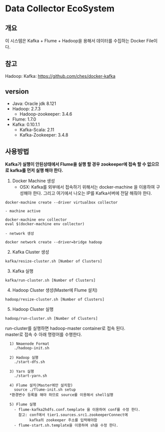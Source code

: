 # Data Collector EcoSystem

## 개요
  이 시스템은 Kafka + Flume + Hadoop을 용해서 데이터를 수집하는 Docker File이다.
## 참고
  Hadoop:
  Kafka: https://github.com/ches/docker-kafka
## version
  - Java: Oracle jdk 8.121
  - Hadoop: 2.7.3
    - Hadoop-zookeeper: 3.4.6
  - Flume: 1.7.0
  - Kafka: 0.10.1.1
    - Kafka-Scala: 2.11
    - Kafka-Zookeeper: 3.4.8

## 사용방법
**Kafka가 실행이 안된상태에서 Flume을 실행 할 경우 zookeeper에 접속 할 수 없으므로 kafka를 먼저 실행 해야 한다.**
1. Docker Machine 생성
    - OSX: Kafka를 외부에서 접속하기 위해서는 docker-machine 을 이용하여 구성해야 한다. 그리고 여기에서 나오는 IP를 Kafka서버에 전달 해줘야 한다.
```
docker-machine create --driver virtualbox collector
```
    - machine active
```
docker-machine env collector
eval $(docker-machine env collector)
```
    - network 생성
```
docker network create --driver=bridge hadoop
```
2. Kafka Cluster 생성
```
kafka/resize-cluster.sh [Number of Clusters]
```

3. Kafka 실행
```
kafka/run-cluster.sh [Number of Clusters]
```

4. Hadoop Cluster 생성(Master에 Flume 설치)
```
hadoop/resize-cluster.sh [Number of Clusters]
```

5. Hadoop Cluster 실행
```
hadoop/run-cluster.sh [Number of Clusters]
```
run-cluster를 실행하면 hadoop-master container로 접속 된다.  
master로 접속 수 아래 명령어를 수행한다.
```
  1) Nmaenode Format
    ./hadoop-init.sh

  2) Hadoop 실행
    ./start-dfs.sh

  3) Yarn 실행
    ./start-yarn.sh

  4) Flume 설치(Master에만 설치함)
    source ./flume-init.sh setup
  *환경변수 등록을 해야 하므로 source를 이용해서 shell실행

  5) Flume 실행
    - flume-kafka2hdfs.conf.template 을 이용하여 conf를 수정 한다.
      참고: conf에서 tier1.sources.src1.zookeeperConnect에
           kafka의 zookeeper 주소를 입력해야함
    - flume-start.sh.template을 이용하여 sh을 수정 한다.
```

